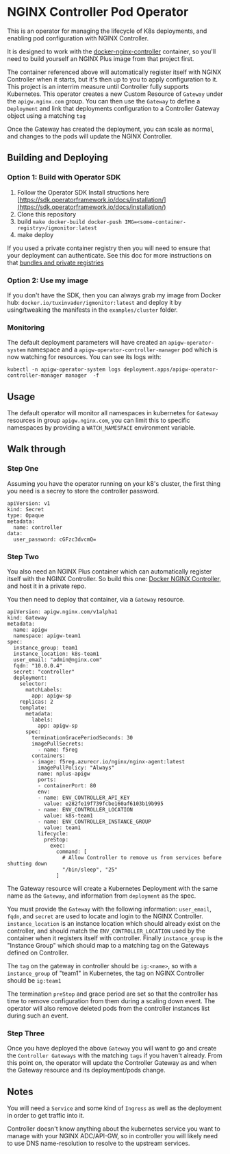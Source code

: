 # NGINX Controller Pod Operator

This is an operator for managing the lifecycle of K8s deployments, and enabling pod configuration with NGINX Controller. 

It is designed to work with the [docker-nginx-controller](https://github.com/nginxinc/docker-nginx-controller) container, so
you'll need to build yourself an NGINX Plus image from that project first.

The container referenced above will automatically register itself with NGINX Controller when it starts, but it's then up
to you to apply configuration to it. This project is an interrim measure until Controller fully supports Kubernetes. This
operator creates a new Custom Resource of `Gateway` under the `apigw.nginx.com` group. You can then use the `Gateway` to define
a `Deployment` and link that deployments configuration to a Controller Gateway object using a matching `tag`

Once the Gateway has created the deployment, you can scale as normal, and changes to the pods will update the NGINX Controller.

## Building and Deploying

### Option 1: Build with Operator SDK

1. Follow the Operator SDK Install structions here [https://sdk.operatorframework.io/docs/installation/](https://sdk.operatorframework.io/docs/installation/)
2. Clone this repository
3. build `make docker-build docker-push IMG=<some-container-registry>/igmonitor:latest`
4. make deploy

If you used a private container registry then you will need to ensure that your deployment can authenticate. See this doc
for more instructions on that [bundles and private registries](https://sdk.operatorframework.io/docs/olm-integration/cli-overview/#private-bundle-and-catalog-image-registries)

### Option 2: Use my image

If you don't have the SDK, then you can always grab my image from Docker hub: `docker.io/tuxinvader/igmonitor:latest` and deploy it
by using/tweaking the manifests in the `examples/cluster` folder.

### Monitoring

The default deployment parameters will have created an `apigw-operator-system` namespace and a `apigw-operator-controller-manager`
pod which is now watching for resources. You can see its logs with:

```
kubectl -n apigw-operator-system logs deployment.apps/apigw-operator-controller-manager manager  -f
```

## Usage

The default operator will monitor all namespaces in kubernetes for `Gateway` resources in group `apigw.nginx.com`, you can limit this to
specific namespaces by providing a `WATCH_NAMESPACE` environment variable.

## Walk through

### Step One

Assuming you have the operator running on your k8's cluster, the first thing you need is a secrey to store the controller password.

```
apiVersion: v1
kind: Secret
type: Opaque
metadata:
  name: controller
data:
  user_password: cGFzc3dvcmQ=
```

### Step Two

You also need an NGINX Plus container which can automatically register itself with the NGINX Controller.
So build this one: [Docker NGINX Controller](https://github.com/nginxinc/docker-nginx-controller), and host it in a private repo.

You then need to deploy that container, via a `Gateway` resource.

```
apiVersion: apigw.nginx.com/v1alpha1
kind: Gateway
metadata:
  name: apigw
  namespace: apigw-team1
spec:
  instance_group: team1
  instance_location: k8s-team1
  user_email: "admin@nginx.com"
  fqdn: "10.0.0.4"
  secret: "controller"
  deployment:
    selector:
      matchLabels:
        app: apigw-sp
    replicas: 2
    template:
      metadata:
        labels:
          app: apigw-sp
      spec:
        terminationGracePeriodSeconds: 30
        imagePullSecrets:
          - name: f5reg
        containers:
        - image: f5reg.azurecr.io/nginx/nginx-agent:latest
          imagePullPolicy: "Always"
          name: nplus-apigw
          ports:
          - containerPort: 80
          env:
          - name: ENV_CONTROLLER_API_KEY
            value: e282fe19f739fcbe160af6103b19b995
          - name: ENV_CONTROLLER_LOCATION
            value: k8s-team1
          - name: ENV_CONTROLLER_INSTANCE_GROUP
            value: team1
          lifecycle:
            preStop:
              exec:
                command: [
                  # Allow Controller to remove us from services before shutting down
                  "/bin/sleep", "25"
                ]
```

The Gateway resource will create a Kubernetes Deployment with the same name as the `Gateway`, and information from `deployment` as the spec.

You must provide the `Gateway` with the following information: `user_email`, `fqdn`, and `secret` are used to locate and login
to the NGINX Controller. `instance_location` is an instance location which should already exist on the controller, and should
match the `ENV_CONTROLLER_LOCATION` used by the container when it registers itself with controller. Finally `instance_group` is the 
"Instance Group" which should map to a matching tag on the Gateways defined on Controller.

The `tag` on the gateway in controller should be `ig:<name>`, so with a `instance_group` of "team1" in Kubernetes, the tag on NGINX Controller
should be `ig:team1`

The termination `preStop` and grace period are set so that the controller has time to remove configuration from them during
a scaling down event. The operator will also remove deleted pods from the controller instances list during such an event.

### Step Three

Once you have deployed the above `Gateway` you will want to go and create the `Controller Gateways` with the matching `tags` if you haven't
already. From this point on, the operator will update the Controller Gateway as and when the Gateway resource and its deployment/pods change.

## Notes

You will need a `Service` and some kind of `Ingress` as well as the deployment in order to get traffic into it. 

Controller doesn't know anything about the kubernetes service you want to manage with your NGINX ADC/API-GW, so in controller you
will likely need to use DNS name-resolution to resolve to the upstream services.


